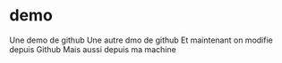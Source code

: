 # demo
Une demo de github
Une autre dmo de github
Et maintenant on modifie depuis Github
Mais aussi depuis ma machine

